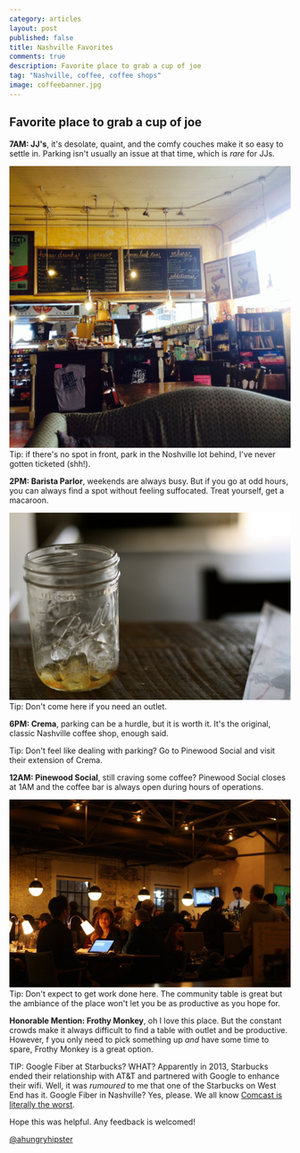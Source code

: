 ```yaml
---
category: articles
layout: post
published: false
title: Nashville Favorites
comments: true
description: Favorite place to grab a cup of joe
tag: "Nashville, coffee, coffee shops"
image: coffeebanner.jpg
---
```


## Favorite place to grab a cup of joe

**7AM: JJ's**, it's desolate, quaint, and the comfy couches make it so easy to settle in. Parking isn't usually an issue at that time, which is _rare_ for JJs. 

![JJs.jpg](/images/JJs.jpg)
Tip: if there's no spot in front, park in the Noshville lot behind, I've never gotten ticketed (shh!). 


**2PM: Barista Parlor**, weekends are always busy. But if you go at odd hours, you can always find a spot without feeling suffocated. Treat yourself, get a macaroon. 

![BP.jpg](/images/BP.jpg)
Tip: Don't come here if you need an outlet. 


**6PM: Crema**, parking can be a hurdle, but it is worth it. It's the original, classic Nashville coffee shop, enough said. 

Tip: Don't feel like dealing with parking? Go to Pinewood Social and visit their extension of Crema. 

**12AM: Pinewood Social**, still craving some coffee? Pinewood Social closes at 1AM and the coffee bar is always open during hours of operations. 

![candidpinewood.jpg](/images/candidpinewood.jpg)
Tip: Don't expect to get work done here. The community table is great but the ambiance of the place won't let you be as productive as you hope for. 

**Honorable Mention: Frothy Monkey**, oh I love this place. But the constant crowds make it always difficult to find a table with outlet and be productive. However, f you only need to pick something up _and_ have some time to spare, Frothy Monkey is a great option. 

TIP: Google Fiber at Starbucks? WHAT? Apparently in 2013, Starbucks ended their relationship with AT&T and partnered with Google to enhance their wifi. Well, it was _rumoured_ to me that one of the Starbucks on West End has it. Google Fiber in Nashville? Yes, please. We all know [Comcast is literally the worst](http://consumerist.com/2014/04/08/congratulations-to-comcast-your-2014-worst-company-in-america/).

Hope this was helpful. Any feedback is welcomed!

[@ahungryhipster](https://twitter.com/ahungryhipster)